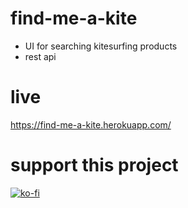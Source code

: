 # find-me-a-kite

* UI for searching kitesurfing products
* rest api 


# live 
https://find-me-a-kite.herokuapp.com/


# support this project

[![ko-fi](https://ko-fi.com/img/githubbutton_sm.svg)](https://ko-fi.com/X8X3VW6TU)




